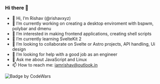 ### Hi there 👋

- 👋 Hi, I’m Rishav (@rishavxyz)
- 🔭 I’m currently working on creating a desktop enviroment with bspwm, polybar and dmenu
- 👀 I’m interested in making frontend applications, creating shell scripts
- 🌱 I’m currently learning SvelteKit 2
- 👯 I’m looking to collaborate on Svelte or Astro projects, API handling, Ui design
- 🤔 I’m looking for help with a good job as an engineer
- 💬 Ask me about JavaScript and Linux
- 📫 How to reach me: iamrishav@outlook.in

![Badge by CodeWars](https://www.codewars.com/users/rishavxyz/badges/large)

